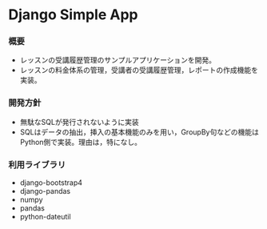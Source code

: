 # Django Simple App

### 概要
- レッスンの受講履歴管理のサンプルアプリケーションを開発。
- レッスンの料金体系の管理，受講者の受講履歴管理，レポートの作成機能を実装。

### 開発方針
- 無駄なSQLが発行されないように実装
- SQLはデータの抽出，挿入の基本機能のみを用い，GroupBy句などの機能はPython側で実装。理由は，特になし。

### 利用ライブラリ
- django-bootstrap4
- django-pandas
- numpy
- pandas
- python-dateutil
